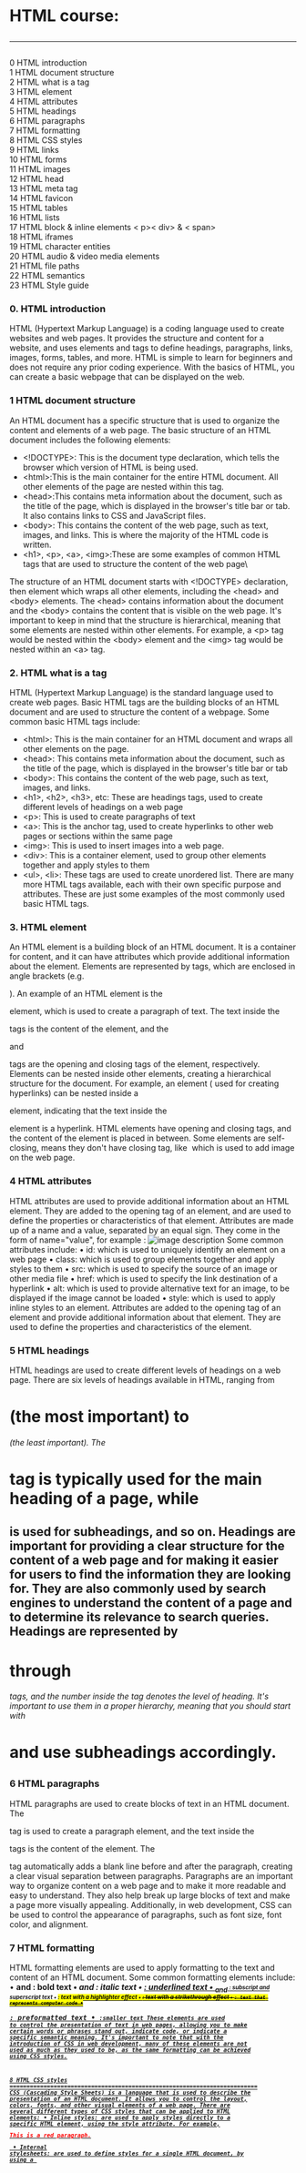 # HTML course: <hr>

<dl>
<dt>0 HTML introduction</dt>
<dt>1 HTML document structure </dt>
<dt>2 HTML what is a tag</dt>
<dt>3 HTML element</dt>
<dt>4 HTML attributes</dt>
<dt>5 HTML headings</dt>
<dt>6 HTML paragraphs</dt>
<dt>7 HTML formatting</dt>
<dt>8 HTML CSS styles</dt>
<dt>9 HTML links</dt>
<dt>10 HTML forms</dt>
<dt>11 HTML images</dt>
<dt>12 HTML head</dt>
<dt>13 HTML meta tag</dt>
<dt>14 HTML favicon</dt>
<dt>15 HTML tables</dt>
<dt>16 HTML lists</dt>
<dt>17 HTML block & inline elements < p>< div> & < span></dt>
<dt>18 HTML iframes</dt>
<dt>19 HTML character entities</dt>
<dt>20 HTML audio & video media elements</dt>
<dt>21 HTML file paths</dt>
<dt>22 HTML semantics</dt>
<dt>23 HTML Style guide</dt>
</dl>

### 0. HTML introduction

HTML (Hypertext Markup Language) is a coding language used to create websites and web pages. It provides the structure and content
for a website, and uses elements and tags to define headings, paragraphs, links, images, forms, tables, and more. HTML is simple
to learn for beginners and does not require any prior coding experience. With the basics of HTML, you can create a basic webpage
that can be displayed on the web.

### 1 HTML document structure

An HTML document has a specific structure that is used to organize the content and elements of a web page. The basic structure of
an HTML document includes the following elements:

* \<!DOCTYPE>: This is the document type declaration, which tells the browser which version of HTML is being used.
* \<html>:This is the main container for the entire HTML document. All other elements of the page are nested within this tag.
* \<head>:This contains meta information about the document, such as the title of the page, which is displayed in the browser's
  title bar or tab. It also contains links to CSS and JavaScript files.
* \<body>: This contains the content of the web page, such as text, images, and links. This is where the majority of the HTML code
  is written.
* \<h1>, \<p>, \<a>, \<img>:These are some examples of common HTML tags that are used to structure the content of the web page\

The structure of an HTML document starts with <!DOCTYPE> declaration, then <html> element which wraps all other elements, including the \<head> and \<body> elements. The \<head>
contains information about the document and the \<body> contains the content that is visible on the web page. It's important to
keep in mind that the structure is hierarchical, meaning that some elements are nested within other elements. For example, a \<p>
tag would be nested within the \<body> element and the \<img> tag would be nested within an \<a>
tag.

### 2. HTML what is a tag

HTML (Hypertext Markup Language)
is the standard language used to create web pages. Basic HTML tags are the building blocks of an HTML document and are used to
structure the content of a webpage. Some common basic HTML tags include:

* \<html>: This is the main container for an HTML document and wraps all other elements on the page.
* \<head>: This contains meta information about the document, such as the title of the page, which is displayed in the browser's
  title bar or tab
* \<body>: This contains the content of the web page, such as text, images, and links.
* \<h1>, \<h2>, \<h3>, etc: These are headings tags, used to create different levels of headings on a web page
* \<p>: This is used to create paragraphs of text
* \<a>: This is the anchor tag, used to create hyperlinks to other web pages or sections within the same page
* \<img>: This is used to insert images into a web page.
* \<div>: This is a container element, used to group other elements together and apply styles to them
* \<ul>, \<li>: These tags are used to create unordered list. There are many more HTML tags available, each with their own
  specific purpose and attributes. These are just some examples of the most commonly used basic HTML tags.

### 3. HTML element

An HTML element is a building block of an HTML document. It is a container for content, and it can have attributes which provide
additional information about the element. Elements are represented by tags, which are enclosed in angle brackets (e.g. <p>). An
example of an HTML element is the <p> element, which is used to create a paragraph of text. The text inside the <p>
tags is the content of the element, and the <p> and </p> tags are the opening and closing tags of the element, respectively.
Elements can be nested inside other elements, creating a hierarchical structure for the document. For example, an <a> element (
used for creating hyperlinks) can be nested inside a <p>
element, indicating that the text inside the <p> element is a hyperlink. HTML elements have opening and closing tags, and the
content of the element is placed in between. Some elements are self-closing, means they don't have closing tag, like <img>
which is used to add image on the web page.

### 4 HTML attributes

HTML attributes are used to provide additional information about an HTML element. They are added to the opening tag of an element,
and are used to define the properties or characteristics of that element. Attributes are made up of a name and a value, separated
by an equal sign. They come in the form of name="value", for example : <img src="image.jpg" alt="image description">
Some common attributes include:
• id: which is used to uniquely identify an element on a web page • class: which is used to group elements together and apply
styles to them • src: which is used to specify the source of an image or other media file • href: which is used to specify the
link destination of a hyperlink • alt: which is used to provide alternative text for an image, to be displayed if the image cannot
be loaded • style: which is used to apply inline styles to an element. Attributes are added to the opening tag of an element and
provide additional information about that element. They are used to define the properties and characteristics of the element.

### 5 HTML headings

HTML headings are used to create different levels of headings on a web page. There are six levels of headings available in HTML,
ranging from <h1> (the most important) to <h6> (the least important). The <h1> tag is typically used for the main heading of a
page, while <h2> is used for subheadings, and so on. Headings are important for providing a clear structure for the content of a
web page and for making it easier for users to find the information they are looking for. They are also commonly used by search
engines to understand the content of a page and to determine its relevance to search queries. Headings are represented by <h1>
through <h6> tags, and the number inside the tag denotes the level of heading. It's important to use them in a proper hierarchy,
meaning that you should start with <h1> and use subheadings accordingly.

### 6 HTML paragraphs

HTML paragraphs are used to create blocks of text in an HTML document. The <p> tag is used to create a paragraph element, and the
text inside the <p> tags is the content of the element. The <p> tag automatically adds a blank line before and after the
paragraph, creating a clear visual separation between paragraphs. Paragraphs are an important way to organize content on a web
page and to make it more readable and easy to understand. They also help break up large blocks of text and make a page more
visually appealing. Additionally, in web development, CSS can be used to control the appearance of paragraphs, such as font size,
font color, and alignment.

### 7 HTML formatting

HTML formatting elements are used to apply formatting to the text and content of an HTML document. Some common formatting elements
include:
•    <b> and <strong>: bold text •    <i> and <em>: italic text •    <u>: underlined text •    <sub> and <sup>:
subscript and superscript text •    <mark>: text with a highlighter effect •    <del>: text with a strikethrough effect
•    <code>: text that represents computer code •    <pre>: preformatted text •    <small>:smaller text These elements are used to
control the presentation of text in web pages, allowing you to make certain words or phrases stand out, indicate code, or indicate
a specific semantic meaning. It's important to note that with the introduction of CSS in web development, many of these elements
are not used as much as they used to be, as the same formatting can be achieved using CSS styles.

8 HTML CSS styles ========================================================================= CSS (Cascading Style Sheets)
is a language that is used to describe the presentation of an HTML document. It allows you to control the layout, colors, fonts,
and other visual elements of a web page. There are several different types of CSS styles that can be applied to HTML elements:
• Inline styles: are used to apply styles directly to a specific HTML element, using the style attribute. For
example, <p style="color: red;">This is a red paragraph.</p>
• Internal stylesheets: are used to define styles for a single HTML document, by using a <style> element within the <head> of the
document. • External stylesheets: are used to define styles for multiple HTML documents, by creating a separate CSS file and
linking to it using the link element within the <head>
of the HTML document. Each of these types of styles have their own advantages, but external stylesheets are considered best
practice as they separate the presentation of a web page from its structure and content, making it easier to maintain and update

9 HTML links ========================================================================= HTML links, also known as hyperlinks, are
used to create clickable links within an HTML document that can lead to other web pages, other parts of the same page, or other
types of files. The <a> tag is used to create a link, and the href attribute is used to specify the destination URL. Links are an
important way to navigate between web pages and to provide additional information to users. They can also be used to open other
types of files, such as PDFs or images, or to send email messages. Additionally, you can use target attribute to indicate where
the linked document is to be loaded - whether in a new window or tab, or in the current frame. You can also use id attribute
and <a> tag to create a link within the same page

10 HTML forms ========================================================================= Form elements in HTML are used to create
interactive forms for web pages. These elements allow users to input data, such as text fields, checkboxes, radio buttons, and
more. Some common form elements include:
•    <form>: This element is used to create a form and is the container for all other form elements. The action attribute
specifies where the form data should be sent to and the method attribute specifies how the form data should be sent, either "get"
or "post". •    <input>: This element is used to create various types of input fields, such as text fields, checkboxes, and radio
buttons. The type attribute is used to specify the type of input field. •    <textarea>:
This element is used to create a multi-line text input field. •    <select>: This element is used to create a drop-down list of
options for the user to select from. •    <option>: This element is used within the <select> element to define the options
available in the drop-down list. •    <label>: This element is used to associate a text label with a form element, making it
easier for users to understand the purpose of the form field. •    <fieldset> : This element is used to group related form
elements together, and it typically contains a <legend> element that provides a brief description of the group •    <button> :
This element is used to create a button that users can click on to submit the form or perform other actions. To create a form in
HTML, you would use the <form> element to create the container for the form, and then add various form elements such as text
fields, checkboxes, and buttons within the <form> element. The <label>
elements are used to provide a brief description of the form fields, and the <button> element is used to create a submit button
that the user can click on to send the form data.

11 HTML images ========================================================================= HTML images are used to embed images into
a webpage. The basic syntax for adding an image in HTML is the "img" tag, which requires a "src" attribute that specifies the URL
of the image file. Additionally, the "alt" attribute can be used to provide a text description of the image for accessibility and
SEO purposes. Images are an important way to add visual content to a web page and to make it more engaging and interesting for
users. Additionally, you can use the width and height attributes to control the size of the image, and style attribute to control
the position or other aspect of the image. You can also use the <figure> and <figcaption> tags to wrap around the image and to add
a caption to it. It's important to note that using images that are optimized for web can improve the page load time and user
experience.

12 HTML head ========================================================================= •    <head>  in an HTML document is used to
provide meta information about the document. It typically contains elements such as the <title>, <meta>
, <link>, and <style> elements. •    <title> is used to specify the title of the document, which is displayed in the browser's
title bar or tab. •    <meta>  is used to provide additional information about the document, such as keywords for search engines,
the author of the document, and the character set used. •    <link>  is used to link to external resources, such as external
stylesheets, and to specify the relationships between the document and other documents, such as linking to a favicon. •    <style>
is used to define styles for the document, and is typically used to define internal stylesheets. •    <head>  is the first element
that appears in an HTML document, and it must be followed by the <body> element. The information contained in the head is not
displayed on the webpage, but it is used by the browser and search engines to understand the contents of the webpage.

13 HTML meta tag ========================================================================= HTML meta tags provide metadata about
the document, such as keywords, descriptions, and character encoding. They are placed in the head of the document and are not
visible on the page. Some commonly used meta tags include:
•    <meta charset="UTF-8">: Specifies the character encoding for the document.
•    <meta name="keywords" content="HTML, tutorial">: Specifies keywords that are relevant to the document.
•    <meta name="description" content="A beginner's guide to HTML">: Provides a brief summary of the document's content.
•    <meta name="viewport" content="width=device-width, initial-scale=1.0">: Specifies the viewport size and zoom level for mobile
devices.

14 HTML favicon ========================================================================= A favicon (short for "
favorites icon") is a small icon that is associated with a website. It is typically displayed in the browser's address bar, next
to the website's URL, and in browser's bookmark or history lists. In HTML, a favicon is typically defined using a <link> element
in the <head> of the HTML document, with the rel attribute set to "shortcut icon" and the href attribute set to the location of
the favicon file. Favicons are typically 16x16 pixels in size and are saved in the ICO file format, but they can also be in PNG,
GIF, or JPEG format. Favicon provides a unique identity to your website and enhances the user experience as it makes it easy to
identify the website when it's bookmarked or opened in multiple tabs. It's also considered a best practice for website
optimization, as it can improve the visibility and credibility of your website.

15 HTML tables ========================================================================= HTML tables are used to display data in a
tabular format, with rows and columns. The <table> element is used to create a table, and the <tr> (table row)
, <th> (table header), and <td> (table data) elements are used to create rows, headers, and data cells, respectively. HTML tables
are widely used for displaying large amount of data, and it can be useful for creating financial reports, sports scores,
scientific data, and many other types of information. Additionally, you can use <thead>, <tbody>
and <tfoot> elements to group the rows inside the table, and use colspan and rowspan attributes to merge cells together. You can
also use <caption> element to add a caption to the table.

16 HTML lists ========================================================================= HTML lists are used to create lists of
items, such as bullet points or numbered lists. There are two types of lists in HTML: unordered lists (bulleted lists) and ordered
lists (numbered lists). The <ul> element is used to create an unordered list, and the <li> element is used to create list items
within the list. The <ol> element is used to create an ordered list, and the <li> element is used to create list items within the
list. HTML lists are useful for creating structured and organized content, and are commonly used in web pages for creating menus,
instructions, and other types of lists. Additionally, <dl> element can be used for creating definition lists, which consist of a
series of terms and associated definitions.

17 HTML block & inline elements <p><div> & <span>
========================================================================= In HTML, elements are classified as either block-level
or inline elements. Block-level elements create a rectangular block on the page, and take up the full width of their parent
container by default. They create a new line before and after themselves, and can contain other block-level and inline elements.
Examples of block-level elements include <div>, <h1>, <p>, and <table>. Inline elements, on the other hand, only take up as much
width as necessary and do not create a new line before or after themselves. They can only contain other inline elements and cannot
contain block-level elements. Examples of inline elements include <span>, <a>, <img>, and <strong>. It's important to note that
the display property can be used to change an element from a block-level to an inline element, or vice versa. For example, if you
set the display property of a <div> to inline, it will behave like an inline element and if you set the display property of
a <span> to block, it will behave like a block-level element. It's also important to note that some elements are inherently
block-level or inline, regardless of the CSS applied to them.

18 HTML character entities ========================================================================= HTML character entities allow
you to display special characters in HTML that would otherwise be interpreted as markup. These entities are represented by a
string of characters that begin with an ampersand (&) and end with a semicolon (;). • For example, the less-than sign (<) is
represented by the entity &lt; or &#60 • the greater-than sign (>) is represented by the entity &gt; or &#62 • The ampersand (&)
is represented by the entity &amp; or &#38 Using these entities in your HTML code allows you to display these special characters
in the browser without them being interpreted as markup.

19 HTML iframes ========================================================================= An HTML <iframe> element, or "
inline frame," is used to embed another HTML document within the current HTML document. It allows you to embed content from
external sources, such as videos, maps, and other web pages, into your own web page. The <iframe> element has a few attributes
that control its behavior, including:
• src attribute : specifies the URL of the external document to be embedded. • width and height attributes : specify the
dimensions of the iframe. • frameborder attribute : specifies whether or not to display a border around the iframe. • name
attribute : specifies a name for the iframe, which can be used for linking or scripting. It's important to note that iframes can
be a security risk, as they can potentially allow an external site to execute code or steal data from your site. To mitigate this
risk, it's important to only embed content from trusted sources, and to use the "sandbox"
attribute to limit the capabilities of the embedded content.

20 HTML audio & video media elements ========================================================================= HTML media
elements, such as <audio> and <video>, are used to embed audio and video content in a webpage. They can be used to play audio and
video files on the web. Some commonly used attributes include:
• src: Specifies the URL of the audio or video file. • controls: Displays the default controls for playing audio and video. •
autoplay: Automatically starts playing the audio or video. • loop: Loops the audio or video. It's also possible to include a
fallback content inside the <audio> or <video> element, in case the browser doesn't support the element or the specified file
format.

21 HTML file paths ========================================================================= In HTML, file paths are used to
specify the location of external resources, such as images, videos, and other documents. There are two types of file paths:
relative and absolute. Relative file paths specify the location of a resource in relation to the current HTML document. For
example, if an image is in the same folder as the HTML document, the file path would be "image.jpg". If the image is in a
subfolder, the file path would be "subfolder/image.jpg". Absolute file paths specify the full URL of a resource, including the
protocol (
e.g. "http" or "https"), the domain name, and the file path. For example, an absolute file path for an image on the same website
would be "http://www.example.com/images/image.jpg". It's important to note that when linking to files on the same website,
relative file paths are generally used because it makes the site more portable and easier to move or change the domain name. On
the other hand, when linking to files on external website, absolute file paths are generally used. In HTML, file paths are used in
various elements such as <img>, <link>
, <script>, <a> and <iframe> elements by using the src and href attributes.

22 HTML semantics ========================================================================= HTML semantics refers to the practice
of using the appropriate HTML elements to describe the meaning or structure of the content on a web page. This means using
elements such as <h1> for headings, <p> for paragraphs, <a> for links, and so on, rather than using generic elements like <div>
or <span> without any clear meaning. Using semantic elements helps search engines understand the content of a page more easily and
improves accessibility for users of assistive technologies. It also makes the HTML code more readable and maintainable. For
example, instead of using a <div> element with a class of "header" to create a header, you should use an <header> element.
Similarly, instead of using a <div>
element with a class of "nav" to create a navigation menu, you should use a <nav> element. HTML5 introduced new semantic elements
that describe the different parts of a web page such as <header>, <nav>, <main>, <article>, <section>, <aside>, <footer> and many
more. These elements provide more accurate and meaningful information about the content of the page to search engines, assistive
technologies, and other automated tools. It's important to note that using semantics does not affect the visual presentation of a
webpage, it's purely a way to give meaning to the content of the web page.

23 HTML Style guide ========================================================================= A HTML style guide is a set of rules
and conventions for writing HTML code that is consistent, maintainable, and easy to read. It can be helpful for teams working on a
project, to ensure that all code is written in a consistent style and that it adheres to best practices. Here are some elements
that can be included in a HTML style guide:
• Indentation: Specifying how many spaces or tabs should be used for indentation and how the code should be formatted. •
Capitalization: Specifying whether elements, attributes, and values should be in uppercase or lowercase. • Naming conventions:
Specifying how elements, classes, and IDs should be named and how they should be used. • Commenting:
Specifying how and when comments should be used in the code. • Accessibility: Specifying how to make sure that the code is
accessible to users with disabilities. • Validation: Specifying how and when to validate the code using a validator tool. •
Document structure: Specifying how to structure the code, for example, the order of the elements, headings, and sections. •
Formatting: Specifying how to format the code, for example, how to handle white space, line breaks, and empty elements. By
following a HTML style guide, teams can ensure that the code they write is consistent, easy to read, and maintainable, helping to
make the development process more efficient.





















